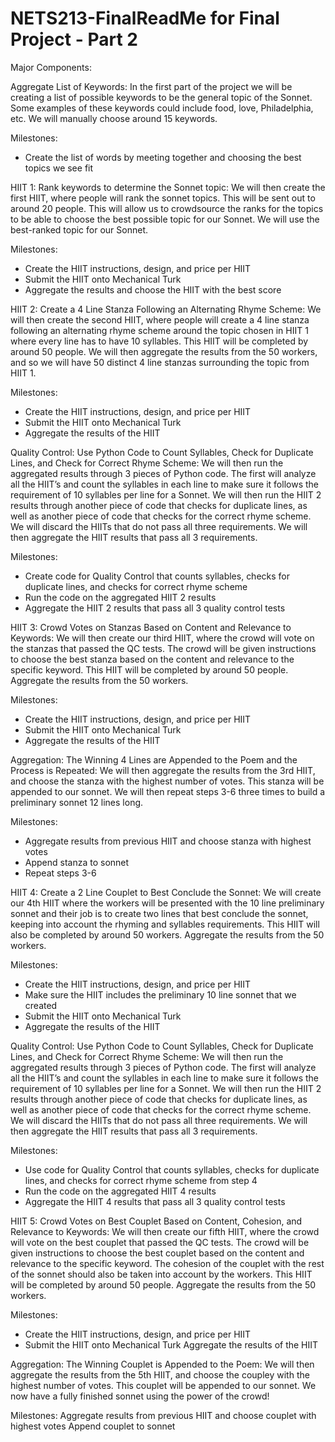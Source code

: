 # NETS213-FinalReadMe for Final Project - Part 2

Major Components:

Aggregate List of Keywords: In the first part of the project we will be creating a list of possible keywords to be the general topic of the Sonnet. Some examples of these keywords could include food, love, Philadelphia, etc. We will manually choose around 15 keywords. 

Milestones:
- Create the list of words by meeting together and choosing the best topics we see fit

HIIT 1: Rank keywords to determine the Sonnet topic: We will then create the first HIIT, where people will rank the sonnet topics. This will be sent out to around 20 people. This will allow us to crowdsource the ranks for the topics to be able to choose the best possible topic for our Sonnet. We will use the best-ranked topic for our Sonnet. 

Milestones:
- Create the HIIT instructions, design, and price per HIIT
- Submit the HIIT onto Mechanical Turk
- Aggregate the results and choose the HIIT with the best score

HIIT 2: Create a 4 Line Stanza Following an Alternating Rhyme Scheme: We will then create the second HIIT, where people will create a 4 line stanza following an alternating rhyme scheme around the topic chosen in HIIT 1 where every line has to have 10 syllables. This HIIT will be completed by around 50 people. We will then aggregate the results from the 50 workers, and so we will have 50 distinct 4 line stanzas surrounding the topic from HIIT 1.

Milestones:
- Create the HIIT instructions, design, and price per HIIT
- Submit the HIIT onto Mechanical Turk
- Aggregate the results of the HIIT

Quality Control: Use Python Code to Count Syllables, Check for Duplicate Lines, and Check for Correct Rhyme Scheme: We will then run the aggregated results through 3 pieces of Python code. The first will analyze all the HIIT’s and count the syllables in each line to make sure it follows the requirement of 10 syllables per line for a Sonnet. We will then run the HIIT 2 results through another piece of code that checks for duplicate lines, as well as another piece of code that checks for the correct rhyme scheme. We will discard the HIITs that do not pass all three requirements. We will then aggregate the HIIT results that pass all 3 requirements. 

Milestones:
- Create code for Quality Control that counts syllables, checks for duplicate lines, and checks for correct rhyme scheme
- Run the code on the aggregated HIIT 2 results
- Aggregate the HIIT 2 results that pass all 3 quality control tests

HIIT 3: Crowd Votes on Stanzas Based on Content and Relevance to Keywords: We will then create our third HIIT, where the crowd will vote on the stanzas that passed the QC tests. The crowd will be given instructions to choose the best stanza based on the content and relevance to the specific keyword. This HIIT will be completed by around 50 people. Aggregate the results from the 50 workers. 

Milestones:
- Create the HIIT instructions, design, and price per HIIT
- Submit the HIIT onto Mechanical Turk
- Aggregate the results of the HIIT

Aggregation: The Winning 4 Lines are Appended to the Poem and the Process is Repeated: We will then aggregate the results from the 3rd HIIT, and choose the stanza with the highest number of votes. This stanza will be appended to our sonnet. We will then repeat steps 3-6 three times to build a preliminary sonnet 12 lines long. 

Milestones:
- Aggregate results from previous HIIT and choose stanza with highest votes
- Append stanza to sonnet
- Repeat steps 3-6

HIIT 4: Create a 2 Line Couplet to Best Conclude the Sonnet: We will create our 4th HIIT where the workers will be presented with the 10 line preliminary sonnet and their job is to create two lines that best conclude the sonnet, keeping into account the rhyming and syllables requirements. This HIIT will also be completed by around 50 workers. Aggregate the results from the 50 workers. 

Milestones:
- Create the HIIT instructions, design, and price per HIIT
- Make sure the HIIT includes the preliminary 10 line sonnet that we created
- Submit the HIIT onto Mechanical Turk
- Aggregate the results of the HIIT

Quality Control: Use Python Code to Count Syllables, Check for Duplicate Lines, and Check for Correct Rhyme Scheme: We will then run the aggregated results through 3 pieces of Python code. The first will analyze all the HIIT’s and count the syllables in each line to make sure it follows the requirement of 10 syllables per line for a Sonnet. We will then run the HIIT 2 results through another piece of code that checks for duplicate lines, as well as another piece of code that checks for the correct rhyme scheme. We will discard the HIITs that do not pass all three requirements. We will then aggregate the HIIT results that pass all 3 requirements. 

Milestones:
- Use code for Quality Control that counts syllables, checks for duplicate lines, and checks for correct rhyme scheme from step 4
- Run the code on the aggregated HIIT 4 results
- Aggregate the HIIT 4 results that pass all 3 quality control tests

HIIT 5: Crowd Votes on Best Couplet Based on Content, Cohesion, and Relevance to Keywords: We will then create our fifth HIIT, where the crowd will vote on the best couplet that passed the QC tests. The crowd will be given instructions to choose the best couplet based on the content and relevance to the specific keyword. The cohesion of the couplet with the rest of the sonnet should also be taken into account by the workers. This HIIT will be completed by around 50 people. Aggregate the results from the 50 workers. 

Milestones:
- Create the HIIT instructions, design, and price per HIIT
- Submit the HIIT onto Mechanical Turk
Aggregate the results of the HIIT

Aggregation: The Winning Couplet is Appended to the Poem: We will then aggregate the results from the 5th HIIT, and choose the coupley with the highest number of votes. This couplet will be appended to our sonnet. We now have a fully finished sonnet using the power of the crowd!

Milestones:
Aggregate results from previous HIIT and choose couplet with highest votes
Append couplet to sonnet
